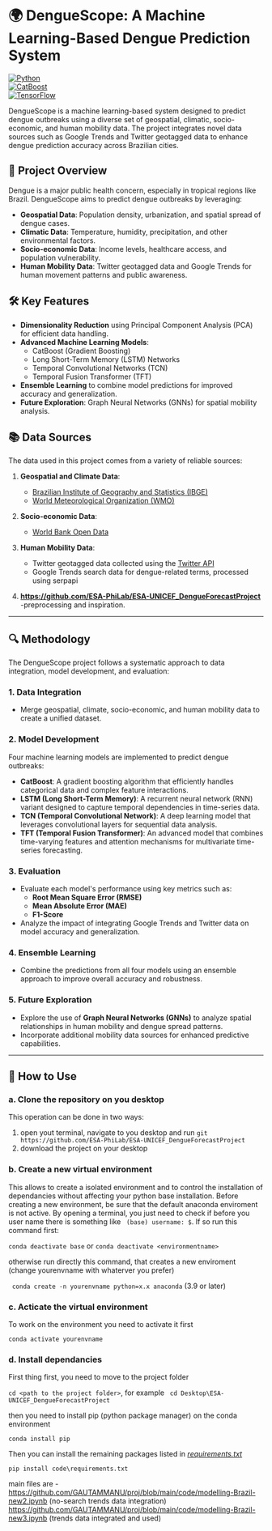 # 🌍 **DengueScope: A Machine Learning-Based Dengue Prediction System**  

[![Python](https://img.shields.io/badge/python-3.x-blue.svg)](https://www.python.org/)  
[![CatBoost](https://img.shields.io/badge/CatBoost-1.0-green)](https://catboost.ai/)  
[![TensorFlow](https://img.shields.io/badge/TensorFlow-2.x-orange.svg)](https://www.tensorflow.org/)

DengueScope is a machine learning-based system designed to predict dengue outbreaks using a diverse set of geospatial, climatic, socio-economic, and human mobility data. The project integrates novel data sources such as Google Trends and Twitter geotagged data to enhance dengue prediction accuracy across Brazilian cities.

## 🚀 **Project Overview**

Dengue is a major public health concern, especially in tropical regions like Brazil. DengueScope aims to predict dengue outbreaks by leveraging:

- **Geospatial Data**: Population density, urbanization, and spatial spread of dengue cases.
- **Climatic Data**: Temperature, humidity, precipitation, and other environmental factors.
- **Socio-economic Data**: Income levels, healthcare access, and population vulnerability.
- **Human Mobility Data**: Twitter geotagged data and Google Trends for human movement patterns and public awareness.

## 🛠️ **Key Features**

- **Dimensionality Reduction** using Principal Component Analysis (PCA) for efficient data handling.
- **Advanced Machine Learning Models**:  
  - CatBoost (Gradient Boosting)  
  - Long Short-Term Memory (LSTM) Networks  
  - Temporal Convolutional Networks (TCN)  
  - Temporal Fusion Transformer (TFT)  
- **Ensemble Learning** to combine model predictions for improved accuracy and generalization.
- **Future Exploration**: Graph Neural Networks (GNNs) for spatial mobility analysis.

## 📚 **Data Sources**

The data used in this project comes from a variety of reliable sources:

1. **Geospatial and Climate Data**:  
   - [Brazilian Institute of Geography and Statistics (IBGE)](https://www.ibge.gov.br)  
   - [World Meteorological Organization (WMO)](https://public.wmo.int)  

2. **Socio-economic Data**:  
   - [World Bank Open Data](https://data.worldbank.org)

3. **Human Mobility Data**:  
   - Twitter geotagged data collected using the [Twitter API](https://developer.twitter.com/en/docs/twitter-api)  
   - Google Trends search data for dengue-related terms, processed using serpapi

4. **https://github.com/ESA-PhiLab/ESA-UNICEF_DengueForecastProject** -preprocessing and inspiration.
---

## 🔍 **Methodology**

The DengueScope project follows a systematic approach to data integration, model development, and evaluation:

### 1. **Data Integration**  
   - Merge geospatial, climate, socio-economic, and human mobility data to create a unified dataset.

### 2. **Model Development**  
   Four machine learning models are implemented to predict dengue outbreaks:  

   - **CatBoost**: A gradient boosting algorithm that efficiently handles categorical data and complex feature interactions.  
   - **LSTM (Long Short-Term Memory)**: A recurrent neural network (RNN) variant designed to capture temporal dependencies in time-series data.  
   - **TCN (Temporal Convolutional Network)**: A deep learning model that leverages convolutional layers for sequential data analysis.  
   - **TFT (Temporal Fusion Transformer)**: An advanced model that combines time-varying features and attention mechanisms for multivariate time-series forecasting.

### 3. **Evaluation**  
   - Evaluate each model's performance using key metrics such as:  
     - **Root Mean Square Error (RMSE)**  
     - **Mean Absolute Error (MAE)**  
     - **F1-Score**  
   - Analyze the impact of integrating Google Trends and Twitter data on model accuracy and generalization.

### 4. **Ensemble Learning**  
   - Combine the predictions from all four models using an ensemble approach to improve overall accuracy and robustness.

### 5. **Future Exploration**  
   - Explore the use of **Graph Neural Networks (GNNs)** to analyze spatial relationships in human mobility and dengue spread patterns.  
   - Incorporate additional mobility data sources for enhanced predictive capabilities.

---
## 📌 **How to Use**

### a. Clone the repository on you desktop

This operation can be done in two ways:

1. open yout terminal, navigate to you desktop and run 
   `git https://github.com/ESA-PhiLab/ESA-UNICEF_DengueForecastProject`
2. download the project on your desktop

### b. Create a new virtual environment
This allows to create a isolated environment and to control the installation of dependancies without affecting your python base installation.
Before creating a new environment, be sure that the default anaconda enviroment is not active. By opening a terminal, you just need to check if before you user name there is something like ` (base) username: $`. If so run this command first:

` conda deactivate base ` or ` conda deactivate <environmentname> `

otherwise run directly this command, that creates a new enviroment (change yourenvname with whaterver you prefer)

` conda create -n yourenvname python=x.x anaconda` (3.9 or later)

### c. Acticate the virtual environment

To work on the environment you need to activate it first

` conda activate yourenvname `

### d. Install dependancies

First thing first, you need to move to the project folder

` cd <path to the project folder> `, for example ` cd Desktop\ESA-UNICEF_DengueForecastProject`

then you need to install pip (python package manager) on the conda environment

` conda install pip `

Then you can install the remaining packages listed in *[requirements.txt](../code/requirements.txt)*

` pip install code\requirements.txt `

main files are - 
https://github.com/GAUTAMMANU/proj/blob/main/code/modelling-Brazil-new2.ipynb (no-search trends data integration)
https://github.com/GAUTAMMANU/proj/blob/main/code/modelling-Brazil-new3.ipynb (trends data integrated and used)

